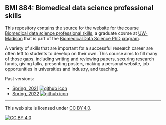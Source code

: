 ## BMI 884: Biomedical data science professional skills

This repository contains the source for the website for the course
[Biomedical data science professional
skills](https://kbroman.org/BMI884), a graduate course at
[UW-Madison](https://wisc.edu) that is part of the
[Biomedical Data Science PhD program](https://biostat.wiscweb.wisc.edu/education/current-students/phd-bds/).

A variety of skills that are important for a successful research
career are often left to students to develop on their own.
This course aims to fill many of those gaps, including writing and
reviewing papers, securing research funds, giving talks, presenting
posters, making a personal website, job opportunities in universities
and industry, and teaching.

Past versions:

- [Spring, 2021](https://kbroman.org/BMI884_spring2021/)
  [![github icon](https://kbroman.org/icons16/github-icon.png)](https://github.com/kbroman/BMI884_spring2021/)
- [Spring, 2022](https://kbroman.org/BMI884_spring2022/)
  [![github icon](https://kbroman.org/icons16/github-icon.png)](https://github.com/kbroman/BMI884_spring2022/)

---

This web site is licensed under
[CC BY 4.0](https://creativecommons.org/licenses/by/4.0/).

[![CC BY 4.0](https://licensebuttons.net/l/by/4.0/88x31.png)](https://creativecommons.org/licenses/by/4.0/)
